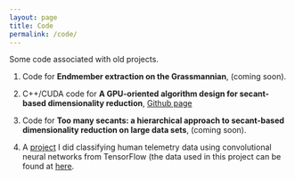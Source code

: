```yaml
---
layout: page
title: Code
permalink: /code/
---
```


Some code associated with old projects.

1. Code for **Endmember extraction on the Grassmannian**, (coming soon).

2. C++/CUDA code for **A GPU-oriented algorithm design for secant-based dimensionality reduction**, [Github page](https://github.com/hkvinge/Secant-avoidance-projection-algorithm)

3. Code for **Too many secants: a hierarchical approach to secant-based dimensionality reduction on large data sets**, (coming soon).

4. A [project](https://github.com/hkvinge/Classifying-telemetry-data-with-cnns/blob/master/README.md)
I did classifying human telemetry data using convolutional neural networks from TensorFlow 
(the data used in this project can be found at [here](https://archive.ics.uci.edu/ml/datasets/Activity+Recognition+from+Single+Chest-Mounted+Accelerometer).

